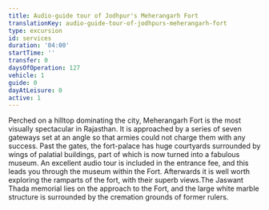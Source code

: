 ```yaml
---
title: Audio-guide tour of Jodhpur's Meherangarh Fort
translationKey: audio-guide-tour-of-jodhpurs-meherangarh-fort
type: excursion
id: services
duration: '04:00'
startTime: ''
transfer: 0
daysOfOperation: 127
vehicle: 1
guide: 0
dayAtLeisure: 0
active: 1
---
```

Perched on a hilltop dominating the city, Meherangarh Fort is the most visually spectacular in Rajasthan. It is approached by a series of seven gateways set at an angle so that armies could not charge them with any success. Past the gates, the fort-palace has huge courtyards surrounded by wings of palatial buildings, part of which is now turned into a fabulous museum. An excellent audio tour is included in the entrance fee, and this leads you through the museum within the Fort.   Afterwards it is well worth exploring the ramparts of the fort, with their superb views.The Jaswant Thada memorial lies on the approach to the Fort, and the large white marble structure is surrounded by the cremation grounds of former rulers.